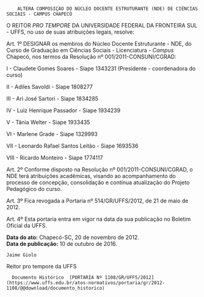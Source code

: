         ALTERA COMPOSIÇÃO DO NÚCLEO DOCENTE ESTRUTURANTE (NDE) DE CIÊNCIAS SOCIAIS - CAMPUS CHAPECÓ  

O REITOR *PRO TEMPORE* DA UNIVERSIDADE FEDERAL DA FRONTEIRA SUL - UFFS, no uso de suas atribuições legais, resolve:

 Art. 1º DESIGNAR os membros do Núcleo Docente Estruturante - NDE, do Curso de Graduação em Ciências Sociais - Licenciatura - *Campus* Chapecó, nos termos da Resolução nº 001/2011-CONSUNI/CGRAD:

 I - Claudete Gomes Soares - Siape 1343231 (Presidente - coordenadora do curso)

 II - Adiles Savoldi - Siape 1808277

 III - Ari José Sartori - Siape 1834285

 IV - Luiz Henrique Passador - Siape 1934239

 V - Tânia Welter - Siape 1933435

 VI - Marlene Grade - Siape 1329993

 VII - Leonardo Rafael Santos Leitão - Siape 1693536

 VIII - Ricardo Monteiro - Siape 1774117

 Art. 2º Conforme disposto na Resolução nº 001/2011-CONSUNI/CGRAD, o NDE terá atribuições acadêmicas, visando ao acompanhamento do processo de concepção, consolidação e contínua atualização do Projeto Pedagógico do curso.

 Art. 3º Fica revogada a Portaria nº 514/GR/UFFS/2012, de 21 de maio de 2012.

 Art. 4º Esta portaria entra em vigor na data da sua publicação no Boletim Oficial da UFFS.

  

   **Data do ato:** Chapecó-SC, 20 de novembro de 2012.   
 **Data de publicação:**  10 de outubro de 2016. 

    Jaime Giolo   
 Reitor pro tempore da UFFS 

      Documento Histórico  [PORTARIA Nº 1108/GR/UFFS/2012](https://www.uffs.edu.br/atos-normativos/portaria/gr/2012-1108/@@download/documento_historico)     
      